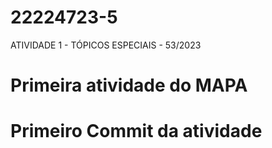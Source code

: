 # 22224723-5
ATIVIDADE 1 - TÓPICOS ESPECIAIS - 53/2023
# Primeira atividade do MAPA
# Primeiro Commit da atividade
